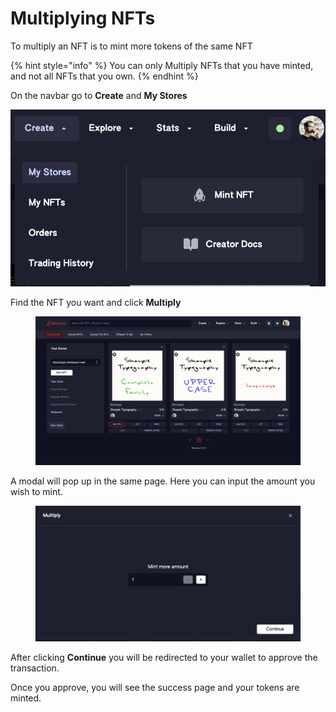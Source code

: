 # Multiplying NFTs

To multiply an NFT is to mint more tokens of the same NFT

{% hint style="info" %}
You can only Multiply NFTs that you have minted, and not all NFTs that you own.
{% endhint %}

On the navbar go to **Create** and **My Stores**

![](<../../.gitbook/assets/Screenshot 2023-04-11 at 11.28.35.png>)

Find the NFT you want and click **Multiply**

<figure><img src="../../.gitbook/assets/Screenshot 2023-04-11 at 15.45_v3.png" alt=""><figcaption></figcaption></figure>

A modal will pop up in the same page. Here you can input the amount you wish to mint.

<figure><img src="../../.gitbook/assets/Screenshot 2023-04-11 at 17.35.37.png" alt=""><figcaption></figcaption></figure>

After clicking **Continue** you will be redirected to your wallet to approve the transaction.

Once you approve, you will see the success page and your tokens are minted.
